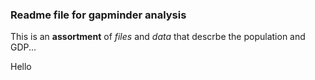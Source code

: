 ### Readme file for gapminder analysis

This is an **assortment** of *files* and *data* that descrbe the population and GDP...

Hello
